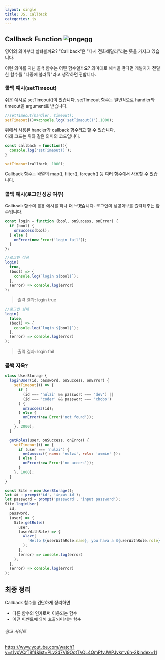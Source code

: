 ```yaml
---
layout: single
title: JS. Callback
categories: js
---
```


## Callback Function ![pngegg](https://user-images.githubusercontent.com/74344132/189932798-0956c74b-7099-45af-b0f0-f7a2d54ab1f7.png)
영어의 의미부터 살펴볼까요?
"Call back"은 "다시 전화해달라"라는 뜻을 가지고 있습니다.

이런 의미를 지닌 콜백 함수는 어떤 함수일까요?
의미대로 해석을 한다면 개발자가 전달한 함수를 "나중에 불러줘"라고 생각하면 편합니다.

### 콜백 예시(setTimeout)
쉬운 예시로 setTimeout()이 있습니다. setTimeout 함수는 일반적으로 handler와 timeout을 argument로 받습니다.

```javascript
//setTimeout(handler, timeout);
setTimeout(()=>console.log('setTimeout()'),1000);
```

위에서 사용된 handler가 callback 함수라고 할 수 있습니다.  
아래 코드는 위와 같은 의미의 코드입니다.

```javascript
const callback = function(){
  console.log('setTimeout()');
}

setTimeout(callback, 1000);
```
Callback 함수는 배열의 map(), filter(), foreach() 등 여러 함수에서 사용할 수 있습니다.

### 콜백 예시(로그인 성공 여부)
Callback 함수의 응용 예시를 하나 더 보겠습니다. 로그인의 성공여부를 출력해주는 함수입니다.

```javascript
const login = function (bool, onSuccess, onError) {
  if (bool) {
    onSuccess(bool);
  } else {
    onError(new Error('login fail'));
  }
};
```

```javascript
//로그인 성공
login(
  true,
  (bool) => {
    console.log(`login ${bool}`);
  },
  (error) => console.log(error)
);
```

> 출력 결과: login true

```javascript
//로그인 실패
login(
  false,
  (bool) => {
    console.log(`login ${bool}`);
  },
  (error) => console.log(error)
);
```

> 출력 결과: login fail

### 콜백 지옥?
```javascript
class UserStorage {
  loginUser(id, password, onSuccess, onError) {
    setTimeout(() => {
      if (
        (id === 'nulzi' && password === 'dev') ||
        (id === 'coder' && password === 'chobo')
      ) {
        onSuccess(id);
      } else {
        onError(new Error('not found'));
      }
    }, 2000);
  }

  getRoles(user, onSuccess, onError) {
    setTimeout(() => {
      if (user === 'nulzi') {
        onSuccess({ name: 'nulzi', role: 'admin' });
      } else {
        onError(new Error('no access'));
      }
    }, 1000);
  }
}

const Site = new UserStorage();
let id = prompt('id', 'input id');
let password = prompt('password', 'input password');
Site.loginUser(
  id,
  password,
  (user) => {
    Site.getRoles(
      user,
      (userWithRole) => {
        alert(
          `Hello ${userWithRole.name}, you hava a ${userWithRole.role} role`
        );
      },
      (error) => console.log(error)
    );
  },
  (error) => console.log(error)
);
```

## 최종 정리
Callback 함수를 간단하게 정리하면
* 다른 함수의 인자로써 이용되는 함수
* 어떤 이벤트에 의해 호출되어지는 함수

###### 참고 사이트
https://www.youtube.com/watch?v=s1vpVCrT8f4&list=PLv2d7VI9OotTVOL4QmPfvJWPJvkmv6h-2&index=11  
